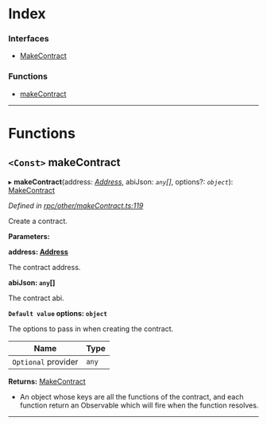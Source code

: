 

# Index

### Interfaces

* [MakeContract](../interfaces/_rpc_other_makecontract_.makecontract.md)

### Functions

* [makeContract](_rpc_other_makecontract_.md#makecontract-1)

---

# Functions

<a id="makecontract-1"></a>

## `<Const>` makeContract

▸ **makeContract**(address: *[Address](_types_.md#address)*, abiJson: *`any`[]*, options?: *`object`*): [MakeContract](../interfaces/_rpc_other_makecontract_.makecontract.md)

*Defined in [rpc/other/makeContract.ts:119](https://github.com/paritytech/js-libs/blob/9bb8d04/packages/light.js/src/rpc/other/makeContract.ts#L119)*

Create a contract.

**Parameters:**

**address: [Address](_types_.md#address)**

The contract address.

**abiJson: `any`[]**

The contract abi.

**`Default value` options: `object`**

The options to pass in when creating the contract.

| Name | Type |
| ------ | ------ |
| `Optional` provider | `any` |

**Returns:** [MakeContract](../interfaces/_rpc_other_makecontract_.makecontract.md)
- An object whose keys are all the functions of the
contract, and each function return an Observable which will fire when the
function resolves.

___

